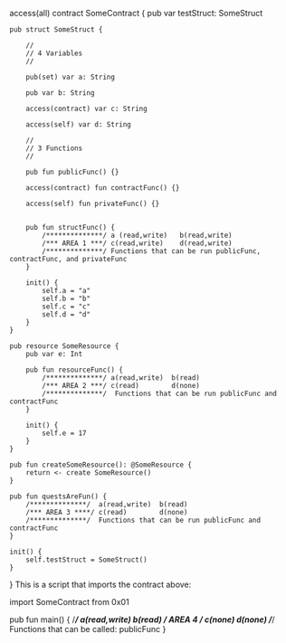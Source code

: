 access(all) contract SomeContract {
    pub var testStruct: SomeStruct

    pub struct SomeStruct {

        //
        // 4 Variables
        //

        pub(set) var a: String

        pub var b: String

        access(contract) var c: String

        access(self) var d: String

        //
        // 3 Functions
        //

        pub fun publicFunc() {}

        access(contract) fun contractFunc() {}

        access(self) fun privateFunc() {}


        pub fun structFunc() {
            /**************/ a (read,write)   b(read,write)
            /*** AREA 1 ***/ c(read,write)    d(read,write)
            /**************/ Functions that can be run publicFunc, contractFunc, and privateFunc
        }

        init() {
            self.a = "a"
            self.b = "b"
            self.c = "c"
            self.d = "d"
        }
    }

    pub resource SomeResource {
        pub var e: Int

        pub fun resourceFunc() {
            /**************/ a(read,write)  b(read)
            /*** AREA 2 ***/ c(read)        d(none)
            /**************/  Functions that can be run publicFunc and contractFunc
        }

        init() {
            self.e = 17
        }
    }

    pub fun createSomeResource(): @SomeResource {
        return <- create SomeResource()
    }

    pub fun questsAreFun() {
        /**************/  a(read,write)  b(read)
        /*** AREA 3 ****/ c(read)        d(none)
        /**************/  Functions that can be run publicFunc and contractFunc
    }

    init() {
        self.testStruct = SomeStruct()
    }
}
This is a script that imports the contract above:

import SomeContract from 0x01

pub fun main() {
  /**************/  a(read,write)    b(read)
  /*** AREA 4 ***/  c(none)          d(none)
  /**************/ Functions that can be called: publicFunc
}
